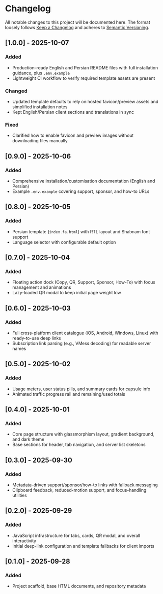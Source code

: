# Changelog

All notable changes to this project will be documented here. The format loosely follows [Keep a Changelog](https://keepachangelog.com/) and adheres to [Semantic Versioning](https://semver.org/).

## [1.0.0] - 2025-10-07
### Added
- Production-ready English and Persian README files with full installation guidance, plus `.env.example`
- Lightweight CI workflow to verify required template assets are present
### Changed
- Updated template defaults to rely on hosted favicon/preview assets and simplified installation notes
- Kept English/Persian client sections and translations in sync
### Fixed
- Clarified how to enable favicon and preview images without downloading files manually

## [0.9.0] - 2025-10-06
### Added
- Comprehensive installation/customisation documentation (English and Persian)
- Example `.env.example` covering support, sponsor, and how-to URLs

## [0.8.0] - 2025-10-05
### Added
- Persian template (`index.fa.html`) with RTL layout and Shabnam font support
- Language selector with configurable default option

## [0.7.0] - 2025-10-04
### Added
- Floating action dock (Copy, QR, Support, Sponsor, How-To) with focus management and animations
- Lazy-loaded QR modal to keep initial page weight low

## [0.6.0] - 2025-10-03
### Added
- Full cross-platform client catalogue (iOS, Android, Windows, Linux) with ready-to-use deep links
- Subscription link parsing (e.g., VMess decoding) for readable server names

## [0.5.0] - 2025-10-02
### Added
- Usage meters, user status pills, and summary cards for capsule info
- Animated traffic progress rail and remaining/used totals

## [0.4.0] - 2025-10-01
### Added
- Core page structure with glassmorphism layout, gradient background, and dark theme
- Base sections for header, tab navigation, and server list skeletons

## [0.3.0] - 2025-09-30
### Added
- Metadata-driven support/sponsor/how-to links with fallback messaging
- Clipboard feedback, reduced-motion support, and focus-handling utilities

## [0.2.0] - 2025-09-29
### Added
- JavaScript infrastructure for tabs, cards, QR modal, and overall interactivity
- Initial deep-link configuration and template fallbacks for client imports

## [0.1.0] - 2025-09-28
### Added
- Project scaffold, base HTML documents, and repository metadata
